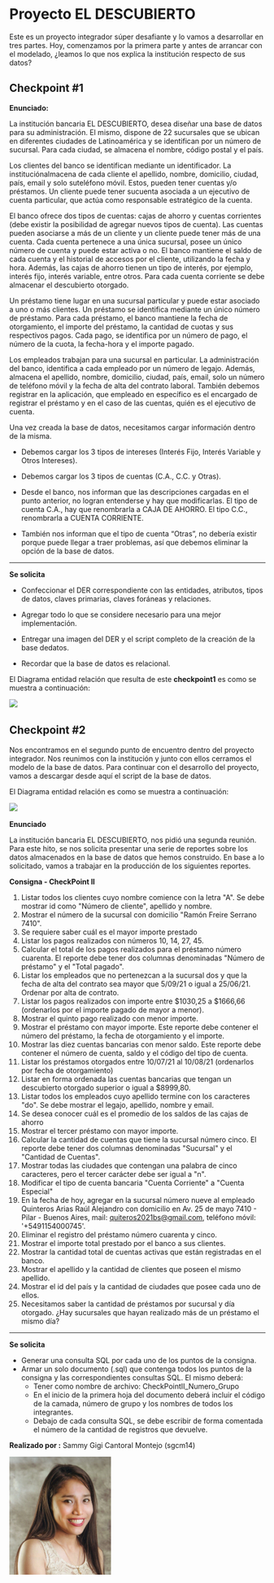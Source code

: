 # Proyecto EL DESCUBIERTO

Este es un proyecto integrador súper desafiante y lo vamos a desarrollar en tres partes. Hoy, comenzamos por la primera parte y antes de arrancar con el modelado, ¿leamos lo que nos explica la institución respecto de sus datos?

## Checkpoint #1

**Enunciado:**

La institución bancaria EL DESCUBIERTO, desea diseñar una base de
datos para su administración. El mismo, dispone de 22 sucursales que
se ubican en diferentes ciudades de Latinoamérica y se identifican por
un número de sucursal. Para cada ciudad, se almacena el nombre,
código postal y el país.

Los clientes del banco se identifican mediante un identificador. La instituciónalmacena de cada cliente el apellido, nombre, domicilio, ciudad, país, email y solo suteléfono móvil. Estos, pueden tener cuentas y/o préstamos. Un cliente puede tener sucuenta asociada a un ejecutivo de cuenta particular, que actúa como responsable estratégico de la cuenta.

El banco ofrece dos tipos de cuentas: cajas de ahorro y cuentas corrientes (debe existir la posibilidad de agregar nuevos tipos de cuenta). Las cuentas pueden asociarse a más de un cliente y un cliente puede tener más de una cuenta. Cada cuenta pertenece a una única sucursal, posee un único número de cuenta y puede estar activa o no. El banco mantiene el saldo de cada cuenta y el historial de accesos por el cliente, utilizando la fecha y hora. Además, las cajas de ahorro tienen
un tipo de interés, por ejemplo, interés fijo, interés variable, entre otros. Para cada cuenta corriente se debe almacenar el descubierto otorgado.

Un préstamo tiene lugar en una sucursal particular y puede estar asociado a uno o más clientes. Un préstamo se identifica mediante un único número de préstamo. Para cada préstamo, el banco mantiene la fecha de otorgamiento, el importe del préstamo, la cantidad de cuotas y sus respectivos pagos. Cada pago, se identifica por un número
de pago, el número de la cuota, la fecha-hora y el importe pagado.

Los empleados trabajan para una sucursal en particular. La administración del banco, identifica a cada empleado por un número de legajo. Además, almacena el apellido, nombre, domicilio, ciudad, país, email, solo un número de teléfono móvil y la fecha de alta del contrato laboral. También debemos registrar en la aplicación, que empleado en específico es el encargado de registrar el préstamo y en el caso de las cuentas, quién es el ejecutivo de cuenta.

Una vez creada la base de datos, necesitamos cargar información dentro de la misma.

- Debemos cargar los 3 tipos de intereses (Interés Fijo, Interés Variable y Otros Intereses).

- Debemos cargar los 3 tipos de cuentas (C.A., C.C. y Otras).

- Desde el banco, nos informan que las descripciones cargadas en el punto
anterior, no logran entenderse y hay que modificarlas. El tipo de cuenta
C.A., hay que renombrarla a CAJA DE AHORRO. El tipo C.C., renombrarla a
CUENTA CORRIENTE.

- También nos informan que el tipo de cuenta “Otras”, no debería existir
porque puede llegar a traer problemas, así que debemos eliminar la
opción de la base de datos.

-----------------------

**Se solicita**

- Confeccionar el DER correspondiente con las entidades, atributos, tipos de datos, claves primarias, claves foráneas y relaciones.

- Agregar todo lo que se considere necesario para una mejor implementación.

- Entregar una imagen del DER y el script completo de la creación de la base dedatos.

- Recordar que la base de datos es relacional.

El Diagrama entidad relación que resulta de este **checkpoint1** es como se muestra a continuación:

![](https://raw.githubusercontent.com/sgcm14/proyectos-sql/main/el_descubierto/checkpoint1_db.png)


## Checkpoint #2

Nos encontramos en el segundo punto de encuentro dentro del proyecto
integrador. Nos reunimos con la institución y junto con ellos cerramos el modelo de la base de datos. Para continuar con el desarrollo del proyecto, vamos a descargar desde aquí el script de la base de datos.

El Diagrama entidad relación es como se muestra a continuación:

![](https://raw.githubusercontent.com/sgcm14/proyectos-sql/main/el_descubierto/el_descubierto.png)


**Enunciado**

La institución bancaria EL DESCUBIERTO, nos pidió una segunda
reunión. Para este hito, se nos solicita presentar una serie de reportes
sobre los datos almacenados en la base de datos que hemos
construido. En base a lo solicitado, vamos a trabajar en la producción de
los siguientes reportes.

**Consigna - CheckPoint II**

1. Listar todos los clientes cuyo nombre comience con la letra "A". Se debe mostrar
id como "Número de cliente", apellido y nombre.
2. Mostrar el número de la sucursal con domicilio "Ramón Freire Serrano 7410".
3. Se requiere saber cuál es el mayor importe prestado
4. Listar los pagos realizados con números 10, 14, 27, 45.
5. Calcular el total de los pagos realizados para el préstamo número cuarenta. El
reporte debe tener dos columnas denominadas "Número de préstamo" y el
"Total pagado".
6. Listar los empleados que no pertenezcan a la sucursal dos y que la fecha de alta
del contrato sea mayor que 5/09/21 o igual a 25/06/21. Ordenar por alta de
contrato.
7. Listar los pagos realizados con importe entre $1030,25 a $1666,66 (ordenarlos
por el importe pagado de mayor a menor).
8. Mostrar el quinto pago realizado con menor importe.
9. Mostrar el préstamo con mayor importe. Este reporte debe contener el número
del préstamo, la fecha de otorgamiento y el importe.
10. Mostrar las diez cuentas bancarias con menor saldo. Este reporte debe contener
el número de cuenta, saldo y el código del tipo de cuenta.
11. Listar los préstamos otorgados entre 10/07/21 al 10/08/21 (ordenarlos por fecha
de otorgamiento)
12. Listar en forma ordenada las cuentas bancarias que tengan un descubierto
otorgado superior o igual a $8999,80.
13. Listar todos los empleados cuyo apellido termine con los caracteres "do". Se
debe mostrar el legajo, apellido, nombre y email.
14. Se desea conocer cuál es el promedio de los saldos de las cajas de ahorro
15. Mostrar el tercer préstamo con mayor importe.
16. Calcular la cantidad de cuentas que tiene la sucursal número cinco. El reporte
debe tener dos columnas denominadas "Sucursal" y el "Cantidad de Cuentas".
17. Mostrar todas las ciudades que contengan una palabra de cinco caracteres, pero
el tercer carácter debe ser igual a "n".
18. Modificar el tipo de cuenta bancaria "Cuenta Corriente" a "Cuenta Especial"
19. En la fecha de hoy, agregar en la sucursal número nueve al empleado Quinteros
Arias Raúl Alejandro con domicilio en Av. 25 de mayo 7410 - Pilar - Buenos Aires,
mail: quiteros2021bs@gmail.com, teléfono móvil: '+5491154000745'.
20. Eliminar el registro del préstamo número cuarenta y cinco.
21. Mostrar el importe total prestado por el banco a sus clientes.
22. Mostrar la cantidad total de cuentas activas que están registradas en el banco.
23. Mostrar el apellido y la cantidad de clientes que poseen el mismo apellido.
24. Mostrar el id del país y la cantidad de ciudades que posee cada uno de ellos.
25. Necesitamos saber la cantidad de préstamos por sucursal y día otorgado. ¿Hay
sucursales que hayan realizado más de un préstamo el mismo día?

-----------------------

**Se solicita**

- Generar una consulta SQL por cada uno de los puntos de la consigna.
- Armar un solo documento (.sql) que contenga todos los puntos de la consigna y las correspondientes consultas SQL. El mismo deberá:
    - Tener como nombre de archivo: CheckPointII_Numero_Grupo
    - En el inicio de la primera hoja del documento deberá incluir el código de la camada, número de grupo y los nombres de todos los integrantes.
    - Debajo de cada consulta SQL, se debe escribir de forma comentada el
    número de la cantidad de registros que devuelve.

**Realizado por :** Sammy Gigi Cantoral Montejo (sgcm14)

<img src ="https://raw.githubusercontent.com/sgcm14/sgcm14/main/sammy.jpg" width="200">